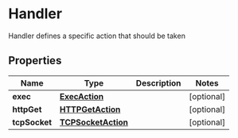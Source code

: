

# Handler

Handler defines a specific action that should be taken
## Properties

Name | Type | Description | Notes
------------ | ------------- | ------------- | -------------
**exec** | [**ExecAction**](ExecAction.md) |  |  [optional]
**httpGet** | [**HTTPGetAction**](HTTPGetAction.md) |  |  [optional]
**tcpSocket** | [**TCPSocketAction**](TCPSocketAction.md) |  |  [optional]



